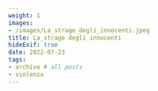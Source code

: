 ```yaml
---
weight: 1
images:
- /images/La_strage_degli_innocenti.jpeg
title: La_strage degli innocenti
hideExif: true
date: 2022-07-23
tags:
- archive # all posts
- violenza
---
```


